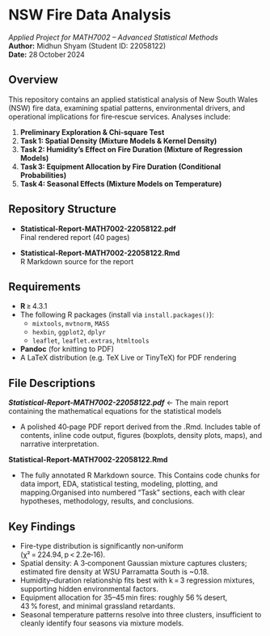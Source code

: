# NSW Fire Data Analysis  
*Applied Project for MATH7002 – Advanced Statistical Methods*  
**Author:** Midhun Shyam (Student ID: 22058122)  
**Date:** 28 October 2024  

## Overview  
This repository contains an applied statistical analysis of New South Wales (NSW) fire data, examining spatial patterns, environmental drivers, and operational implications for fire‐rescue services. Analyses include:

1. **Preliminary Exploration & Chi‑square Test**  
2. **Task 1: Spatial Density (Mixture Models & Kernel Density)**  
3. **Task 2: Humidity’s Effect on Fire Duration (Mixture of Regression Models)**  
4. **Task 3: Equipment Allocation by Fire Duration (Conditional Probabilities)**  
5. **Task 4: Seasonal Effects (Mixture Models on Temperature)**


## Repository Structure

- **Statistical-Report-MATH7002-22058122.pdf**  
  Final rendered report (40 pages)

- **Statistical-Report-MATH7002-22058122.Rmd**  
  R Markdown source for the report

##  Requirements  

- **R** ≥ 4.3.1  
- The following R packages (install via `install.packages()`):  
  - `mixtools`, `mvtnorm`, `MASS`  
  - `hexbin`, `ggplot2`, `dplyr`  
  - `leaflet`, `leaflet.extras`, `htmltools`  
- **Pandoc** (for knitting to PDF)  
- A LaTeX distribution (e.g. TeX Live or TinyTeX) for PDF rendering  


## File Descriptions

_**Statistical-Report-MATH7002-22058122.pdf**_ ← The main report containing the mathematical equations for the statistical models

- A polished 40‑page PDF report derived from the .Rmd. Includes table of contents, inline code output, figures (boxplots, density plots, maps), and narrative interpretation.

**Statistical-Report-MATH7002-22058122.Rmd**

- The fully annotated R Markdown source. This Contains code chunks for data import, EDA, statistical testing, modeling, plotting, and mapping.Organised into numbered “Task” sections, each with clear hypotheses, methodology, results, and conclusions.



## Key Findings

- Fire-type distribution is significantly non‑uniform (χ² = 224.94, p < 2.2e‑16).
- Spatial density: A 3‑component Gaussian mixture captures clusters; estimated fire density at WSU Parramatta South is ~0.18.
- Humidity–duration relationship fits best with k = 3 regression mixtures, supporting hidden environmental factors.
- Equipment allocation for 35–45 min fires: roughly 56 % desert, 43 % forest, and minimal grassland retardants.
- Seasonal temperature patterns resolve into three clusters, insufficient to cleanly identify four seasons via mixture models.
